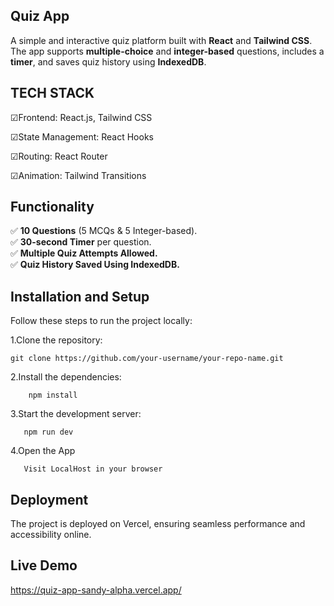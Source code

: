 
## Quiz App

A simple and interactive quiz platform built with **React** and **Tailwind CSS**. The app supports **multiple-choice** and **integer-based** questions, includes a **timer**, and saves quiz history using **IndexedDB**.




## TECH STACK
☑Frontend: React.js, Tailwind CSS

☑State Management: React Hooks

☑Routing: React Router

☑Animation: Tailwind Transitions




## Functionality


✅ **10 Questions** (5 MCQs & 5 Integer-based).  
✅ **30-second Timer** per question.    
✅ **Multiple Quiz Attempts Allowed.**  
✅ **Quiz History Saved Using IndexedDB.** 


## Installation and Setup
Follow these steps to run the project locally:

1.Clone the repository:

    git clone https://github.com/your-username/your-repo-name.git


2.Install the dependencies:

        npm install



 3.Start the development server:

       npm run dev

 4.Open the App

   
       Visit LocalHost in your browser
## Deployment

The project is deployed on Vercel, ensuring seamless performance and accessibility online.



## Live Demo
 https://quiz-app-sandy-alpha.vercel.app/
